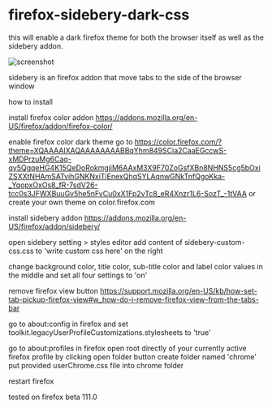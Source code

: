 # firefox-sidebery-dark-css
this will enable a dark firefox theme for both the browser itself as well as the sidebery addon.

![screenshot](https://user-images.githubusercontent.com/107621826/223304582-bc9f91ed-89bd-4b66-a6b8-412fef3b617f.png)


sidebery is an firefox addon that move tabs to the side of the browser window

how to install

install firefox color addon
https://addons.mozilla.org/en-US/firefox/addon/firefox-color/

enable firefox color dark theme
go to https://color.firefox.com/?theme=XQAAAAIXAQAAAAAAAABBqYhm849SCia2CaaEGccwS-xMDPrzuMg6Caq-qy5QgqeHG4K15QeDoRokmgjiM6AAxM3X9F70ZoGsfXBn8NHNS5cg5bOxiZSXXtNHAmSATvihGNKNxiTiEnexQhqSYLAqnwGNkTnfQgoKka-_YqopxOxOs8_fR-7sdV26-tcc0s3JFWXBuuGv5he5nFvCu0xX1Fp2vTc8_eR4Xnzr1L6-SozT_-1tVAA
or create your own theme on color.firefox.com

install sidebery addon
https://addons.mozilla.org/en-US/firefox/addon/sidebery/

open sidebery setting > styles editor
add content of sidebery-custom-css.css to 'write custom css here' on the right

change background color, title color, sub-title color and label color values in the middle and set all four settings to 'on'


remove firefox view button
https://support.mozilla.org/en-US/kb/how-set-tab-pickup-firefox-view#w_how-do-i-remove-firefox-view-from-the-tabs-bar

go to about:config in firefox and set toolkit.legacyUserProfileCustomizations.stylesheets to 'true'

go to about:profiles in firefox
open root directly of your currently active firefox profile by clicking open folder button
create folder named 'chrome'
put provided userChrome.css file into chrome folder

restart firefox


tested on firefox beta 111.0
